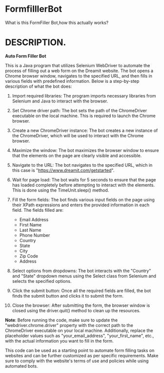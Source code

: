 # FormfilllerBot
What is this FormFiller Bot,how this actually works?
# DESCRIPTION.
**Auto Form Filler Bot**

This is a Java program that utilizes Selenium WebDriver to automate the process of filling out a web form on the Dreamit website. The bot opens a Chrome browser window, navigates to the specified URL, and then fills in various fields with predefined information. Below is a step-by-step description of what the bot does:

1. Import required libraries: The program imports necessary libraries from Selenium and Java to interact with the browser.

2. Set Chrome driver path: The bot sets the path of the ChromeDriver executable on the local machine. This is required to launch the Chrome browser.

3. Create a new ChromeDriver instance: The bot creates a new instance of the ChromeDriver, which will be used to interact with the Chrome browser.

4. Maximize the window: The bot maximizes the browser window to ensure that the elements on the page are clearly visible and accessible.

5. Navigate to the URL: The bot navigates to the specified URL, which in this case is "https://www.dreamit.com/getstarted".

6. Wait for page load: The bot waits for 5 seconds to ensure that the page has loaded completely before attempting to interact with the elements. This is done using the TimeUnit.sleep() method.

7. Fill the form fields: The bot finds various input fields on the page using their XPath expressions and enters the provided information in each field. The fields filled are:
   - Email Address
   - First Name
   - Last Name
   - Phone Number
   - Country
   - State
   - City
   - Zip Code
   - Address

8. Select options from dropdowns: The bot interacts with the "Country" and "State" dropdown menus using the Select class from Selenium and selects the specified options.

9. Click the submit button: Once all the required fields are filled, the bot finds the submit button and clicks it to submit the form.

10. Close the browser: After submitting the form, the browser window is closed using the driver.quit() method to clean up the resources.

**Note**: Before running the code, make sure to update the "webdriver.chrome.driver" property with the correct path to the ChromeDriver executable on your local machine. Additionally, replace the placeholder values such as "your_email_address", "your_first_name", etc., with the actual information you want to fill in the form.

This code can be used as a starting point to automate form filling tasks on websites and can be further customized as per specific requirements. Make sure to comply with the website's terms of use and policies while using automated bots.
